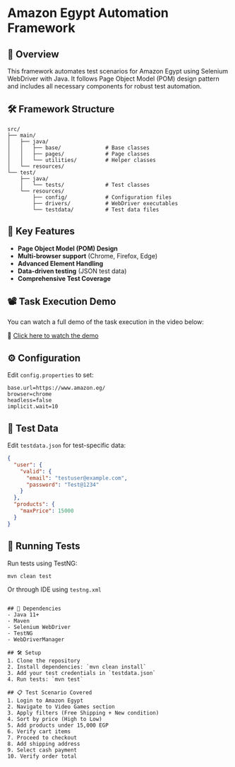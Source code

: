 # Amazon Egypt Automation Framework

## 📌 Overview
This framework automates test scenarios for Amazon Egypt using Selenium WebDriver with Java. It follows Page Object Model (POM) design pattern and includes all necessary components for robust test automation.

## 🛠️ Framework Structure

```
src/
├── main/
│   ├── java/
│   │   ├── base/              # Base classes
│   │   ├── pages/             # Page classes
│   │   └── utilities/         # Helper classes
│   └── resources/
└── test/
    ├── java/
    │   └── tests/             # Test classes
    └── resources/
        ├── config/            # Configuration files
        ├── drivers/           # WebDriver executables
        └── testdata/          # Test data files
```

## 🚀 Key Features
- **Page Object Model (POM) Design**
- **Multi-browser support** (Chrome, Firefox, Edge)
- **Advanced Element Handling**
- **Data-driven testing** (JSON test data)
- **Comprehensive Test Coverage**

## 📽️ Task Execution Demo
You can watch a full demo of the task execution in the video below:

🔗 [Click here to watch the demo](https://drive.google.com/file/d/1zzHSfnInsP2gzewP_XyIyKPGyARbkJak/view)


## ⚙️ Configuration
Edit `config.properties` to set:
```properties
base.url=https://www.amazon.eg/
browser=chrome
headless=false
implicit.wait=10
```

## 📂 Test Data
Edit `testdata.json` for test-specific data:
```json
{
  "user": {
    "valid": {
      "email": "testuser@example.com",
      "password": "Test@1234"
    }
  },
  "products": {
    "maxPrice": 15000
  }
}
```

## 🧪 Running Tests
Run tests using TestNG:
```bash
mvn clean test
```

Or through IDE using `testng.xml`
```

## 🔧 Dependencies
- Java 11+
- Maven
- Selenium WebDriver
- TestNG
- WebDriverManager

## 🛠️ Setup
1. Clone the repository
2. Install dependencies: `mvn clean install`
3. Add your test credentials in `testdata.json`
4. Run tests: `mvn test`

## 📋 Test Scenario Covered
1. Login to Amazon Egypt
2. Navigate to Video Games section
3. Apply filters (Free Shipping + New condition)
4. Sort by price (High to Low)
5. Add products under 15,000 EGP
6. Verify cart items
7. Proceed to checkout
8. Add shipping address
9. Select cash payment
10. Verify order total

